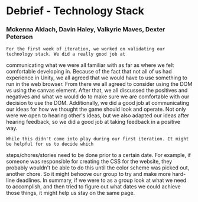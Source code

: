 # Debrief - Technology Stack
### Mckenna Aldach, Davin Haley, Valkyrie Maves, Dexter Peterson

	For the first week of iteration, we worked on validating our technology stack. We did a really good job at 
communicating what we were all familiar with as far as where we felt comfortable developing in. Because of 
the fact that not all of us had experience in Unity, we all agreed that we would have to use something 
to run in the web browser. From there we all agreed to consider using the DOM vs using the canvas element.
After that, we all discussed the positives and negatives and what we would do to make sure we are comfortable
with our decision to use the DOM. Additionally, we did a good job at communicating our ideas for 
how we thought the game should look and operate. Not only were we open to hearing other's ideas, but we also
adapted our ideas after hearing feedback, so we did a good job at taking feedback in a positive way. 

	While this didn't come into play during our first iteration. It might be helpful for us to decide which 
steps/chores/stories need to be done prior to a certain date. For example, if someone was responsible for creating the CSS for the website, they probably wouldn't be able to do this until the color scheme was picked out, another chore. So it might behoove our group to try and make more hard-line deadlines. In summary, if we were to as a group look at what we need to accomplish, and then tried to figure out what dates we could achieve those things, it might help us stay on the same page. 